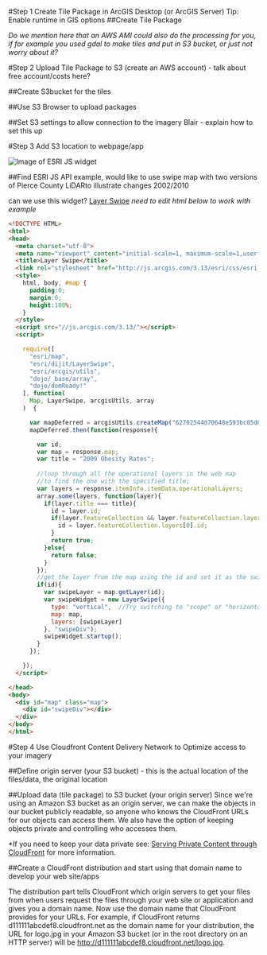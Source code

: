 #Step 1 Create Tile Package in ArcGIS Desktop (or ArcGIS Server)
  Tip: Enable runtime in GIS options
  ##Create Tile Package 
  
  *Do we mention here that an AWS AMI could also do the processing for you, if for example you used gdal to make tiles and put in S3 bucket, or just not worry about it?*

#Step 2 Upload Tile Package to S3 (create an AWS account) - talk about free account/costs here?
  
##Create S3bucket for the tiles
  
##Use S3 Browser to upload packages
  
##Set S3 settings to allow connection to the imagery
    Blair - explain how to set this up
  
  
#Step 3 Add S3 location to webpage/app

![Image of ESRI JS widget](https://www.arcgis.com/sharing/rest/content/items/97027b553de24137909ce93994698062/info/thumbnail/Screen_Shot_2013-09-17_at_9.22.53_AM.png)

##Find ESRI JS API example, would like to use swipe map with two versions of Pierce County LiDARto illustrate changes 2002/2010 

can we use this widget? [Layer Swipe](https://developers.arcgis.com/javascript/jssamples/widget_swipe.html) *need to edit html below to work with example*

```html
<!DOCTYPE HTML>
<html>
<head>
  <meta charset="utf-8">
  <meta name="viewport" content="initial-scale=1, maximum-scale=1,user-scalable=no">
  <title>Layer Swipe</title>
  <link rel="stylesheet" href="http://js.arcgis.com/3.13/esri/css/esri.css">
  <style>
    html, body, #map {
      padding:0;
      margin:0;
      height:100%;
    }
  </style>
  <script src="//js.arcgis.com/3.13/"></script>
  <script>

    require([
      "esri/map", 
      "esri/dijit/LayerSwipe",
      "esri/arcgis/utils",
      "dojo/_base/array",
      "dojo/domReady!"
    ], function(
      Map, LayerSwipe, arcgisUtils, array 
    )  {

      var mapDeferred = arcgisUtils.createMap("62702544d70648e593bc05d65180fd64", "map");
      mapDeferred.then(function(response){

        var id;
        var map = response.map;
        var title = "2009 Obesity Rates";
        
        //loop through all the operational layers in the web map 
        //to find the one with the specified title;
        var layers = response.itemInfo.itemData.operationalLayers;
        array.some(layers, function(layer){
          if(layer.title === title){
            id = layer.id;
            if(layer.featureCollection && layer.featureCollection.layers.length){
              id = layer.featureCollection.layers[0].id;
            }
            return true;  
          }else{
            return false;
          }
        });
        //get the layer from the map using the id and set it as the swipe layer. 
        if(id){
          var swipeLayer = map.getLayer(id);
          var swipeWidget = new LayerSwipe({
            type: "vertical",  //Try switching to "scope" or "horizontal"
            map: map,
            layers: [swipeLayer]
          }, "swipeDiv");
          swipeWidget.startup();
        }
      });

    });
  </script>

</head>
<body>
  <div id="map" class="map">
    <div id="swipeDiv"></div>
  </div>
</body>
</html>
```
  
#Step 4 Use Cloudfront Content Delivery Network to Optimize access to your imagery
  
##Define origin server (your S3 bucket) - this is the actual location of the files/data, the original location
  
##Upload data (tile package) to S3 bucket (your origin server)
  Since we're using an Amazon S3 bucket as an origin server, we can make the objects in our bucket publicly readable, so anyone who knows the CloudFront URLs for our objects can access them. We also have the option of keeping objects private and controlling who accesses them. 

  *If you need to keep your data private see: [Serving Private Content through CloudFront](http://docs.aws.amazon.com/AmazonCloudFront/latest/DeveloperGuide/PrivateContent.html) for more information.
  
##Create a CloudFront distribution and start using that domain name to develop your web site/apps

The distribution part tells CloudFront which origin servers to get your files from when users request the files through your web site or application and gives you a domain name. Now use the domain name that CloudFront provides for your URLs. For example, if CloudFront returns d111111abcdef8.cloudfront.net as the domain name for your distribution, the URL for logo.jpg in your Amazon S3 bucket (or in the root directory on an HTTP server) will be http://d111111abcdef8.cloudfront.net/logo.jpg.

##
  
  
  
  
  
  
  
  
